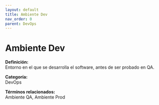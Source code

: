```yaml
---
layout: default
title: Ambiente Dev
nav_order: 0
parent: DevOps
---
```


# Ambiente Dev

**Definición:**  
Entorno en el que se desarrolla el software, antes de ser probado en QA.

**Categoría:**  
DevOps  

  


**Términos relacionados:**  
Ambiente QA, Ambiente Prod
